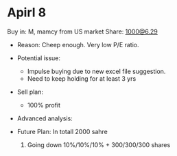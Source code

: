 # Apirl 8
Buy in: M, mamcy from US market
Share: 1000@6.29
- Reason:
Cheep enough. Very low P/E ratio. 

- Potential issue:
	- Impulse buying due to new excel file suggestion.
	- Need to keep holding for at least  3 yrs

- Sell plan:
	- 100%  profit

- Advanced analysis:

- Future Plan:
	In totall 2000 sahre
	1. Going down 10%/10%/10% + 300/300/300 shares 

<!--stackedit_data:
eyJoaXN0b3J5IjpbMTg1NDE4NTUzMiwxOTM3NjYxMjA3LC0xMD
Y0NTc0MTRdfQ==
-->